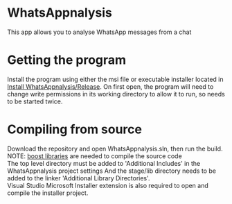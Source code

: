 # WhatsAppnalysis
This app allows you to analyse WhatsApp messages from a chat

# Getting the program
Install the program using either the msi file or executable installer located in [Install WhatsAppnalysis/Release](https://github.com/IsaacSkevington/WhatsAppnalysis/tree/main/Install%20WhatsAppnalysis/Release). On first open, the program will need to change write permissions in its working directory to allow it to run, so needs to be started twice.

# Compiling from source
Download the repository and open WhatsAppnalysis.sln, then run the build.  
NOTE: [boost libraries](https://www.boost.org/) are needed to compile the source code  
The top level directory must be added to 'Additional Includes' in the WhatsAppnalysis project settings
And the stage/lib directory needs to be added to the linker 'Additional Library Directories'.  
Visual Studio Microsoft Installer extension is also required to open and compile the installer project.
